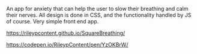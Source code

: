 An app for anxiety that can help the user to slow their breathing and calm their nerves. 
All design is done in CSS, and the functionality handled by JS of course. Very simple front end app.

https://rileypcontent.github.io/SquareBreathing/

https://codepen.io/RileypContent/pen/YzOKBrW/
